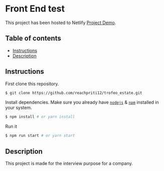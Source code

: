 # Front End test

This project has been hosted to Netlify [Project Demo](https://trofeo-estate.netlify.app/).

## Table of contents
* [Instructions](#Instructions)
* [Description](#Description)

## Instructions

First clone this repository.
```bash
$ git clone https://github.com/reachpriti12/trofeo_estate.git
```

Install dependencies. Make sure you already have [`nodejs`](https://nodejs.org/en/) & [`npm`](https://www.npmjs.com/) installed in your system.
```bash
$ npm install # or yarn install
```

Run it
```bash
$ npm run start # or yarn start
```

## Description
This project is made for the interview purpose for a company.

